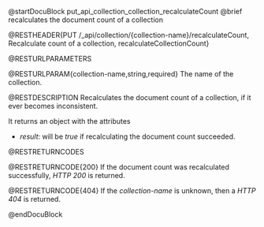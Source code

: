 
@startDocuBlock put_api_collection_collection_recalculateCount
@brief recalculates the document count of a collection

@RESTHEADER{PUT /_api/collection/{collection-name}/recalculateCount, Recalculate count of a collection, recalculateCollectionCount}

@RESTURLPARAMETERS

@RESTURLPARAM{collection-name,string,required}
The name of the collection.

@RESTDESCRIPTION
Recalculates the document count of a collection, if it ever becomes inconsistent.

It returns an object with the attributes

- *result*: will be *true* if recalculating the document count succeeded.

@RESTRETURNCODES

@RESTRETURNCODE{200}
If the document count was recalculated successfully, *HTTP 200* is returned.

@RESTRETURNCODE{404}
If the *collection-name* is unknown, then a *HTTP 404* is returned.

@endDocuBlock

